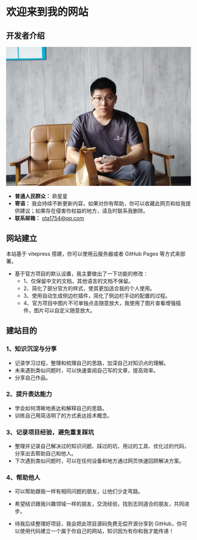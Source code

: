 # 欢迎来到我的网站

## 开发者介绍

![geren](./images/geren.jpg)

- **普通人民群众：** 欧星星
- **寄语：** 我会持续不断更新内容，如果对你有帮助，你可以收藏此网页和给我提供建议；如果存在侵害你权益的地方，请及时联系我删除。
- **联系邮箱：** ota1754@qq.com

## 网站建立

本站基于 vitepress 搭建，你可以使用云服务器或者 GitHub Pages 等方式来部署。

- 基于官方项目的默认设置，我主要做出了一下功能的修改：
  - 1、仅保留中文的文档，其他语言的文档不保留。
  - 2、简化了部分官方的样式，使其更加适合我的个人使用。
  - 3、使用自动生成侧边栏插件，简化了侧边栏手动的配置的过程。
  - 4、官方项目中图片不可单独点击随意放大，我使用了图片查看增强插件，图片可以自定义随意放大。

## 建站目的

### **1、知识沉淀与分享**

- 记录学习过程，整理和梳理自己的思路，加深自己对知识点的理解。
- 未来遇到类似问题时，可以快速查阅自己写的文章，提高效率。
- 分享自己作品。

### 2、提升表达能力

- 学会如何清晰地表达和解释自己的思路。
- 训练自己用简洁明了的方式表达技术概念。

### 3、**记录项目经验，避免重复踩坑**

- 整理并记录自己解决过的知识问题、踩过的坑、用过的工具、优化过的代码，分享出去帮助自己和他人。
- 下次遇到类似问题时，可以在任何设备和地方通过网页快速回顾解决方案。

### 4、帮助他人

- 可以帮助跟我一样有相同问题的朋友，让他们少走弯路。

- 希望结识跟我兴趣领域一样的朋友，交流经验，找到志同道合的朋友，共同进步。

- 待我后续整理好项目，我会把此项目源码免费无偿开源分享到 GitHub，你可以使用代码建立一个属于你自己的网站，知识因为有你和我才能传递！
